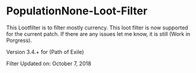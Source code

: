 # PopulationNone-Loot-Filter
This Lootfilter is to filter mostly currency.
This loot filter is now supported for the current patch.
If there are any issues let me know, it is still (Work in Porgress).

Version 3.4.+ for (Path of Exile)


Filter Updated on: October 7, 2018 

